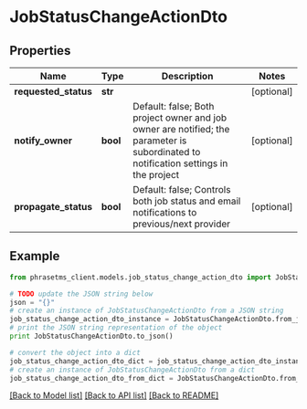 # JobStatusChangeActionDto

## Properties

| Name                 | Type     | Description                                                                                                                          | Notes      |
| -------------------- | -------- | ------------------------------------------------------------------------------------------------------------------------------------ | ---------- |
| **requested_status** | **str**  |                                                                                                                                      | [optional] |
| **notify_owner**     | **bool** | Default: false; Both project owner and job owner are notified; the parameter is subordinated to notification settings in the project | [optional] |
| **propagate_status** | **bool** | Default: false; Controls both job status and email notifications to previous/next provider                                           | [optional] |

## Example

```python
from phrasetms_client.models.job_status_change_action_dto import JobStatusChangeActionDto

# TODO update the JSON string below
json = "{}"
# create an instance of JobStatusChangeActionDto from a JSON string
job_status_change_action_dto_instance = JobStatusChangeActionDto.from_json(json)
# print the JSON string representation of the object
print JobStatusChangeActionDto.to_json()

# convert the object into a dict
job_status_change_action_dto_dict = job_status_change_action_dto_instance.to_dict()
# create an instance of JobStatusChangeActionDto from a dict
job_status_change_action_dto_from_dict = JobStatusChangeActionDto.from_dict(job_status_change_action_dto_dict)
```

[[Back to Model list]](../README.md#documentation-for-models) [[Back to API list]](../README.md#documentation-for-api-endpoints) [[Back to README]](../README.md)

